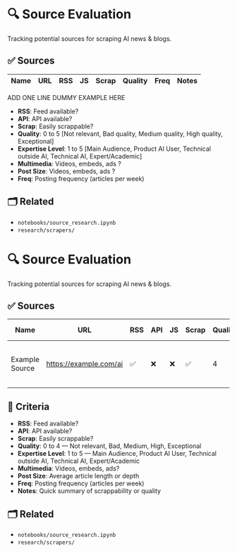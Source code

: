 # 🔍 Source Evaluation

Tracking potential sources for scraping AI news & blogs.

## ✅ Sources

| Name               | URL                                | RSS | JS | Scrap | Quality | Freq     | Notes                    |
|--------------------|-------------------------------------|-----|----|-------|---------|----------|--------------------------|
ADD ONE LINE DUMMY EXAMPLE HERE


- **RSS**: Feed available?
- **API**: API available?
- **Scrap**: Easily scrappable?
- **Quality**: 0 to 5 [Not relevant, Bad quality, Medium quality, High quality, Exceptional]
- **Expertise Level**: 1 to 5 [Main Audience, Product AI User, Technical outside AI, Technical AI, Expert/Academic]
- **Multimedia**: Videos, embeds, ads ?
- **Post Size**: Videos, embeds, ads ?
- **Freq**: Posting frequency (articles per week)

## 🗂️ Related

- `notebooks/source_research.ipynb`
- `research/scrapers/`
# 🔍 Source Evaluation

Tracking potential sources for scraping AI news & blogs.

## ✅ Sources

| Name             | URL                          | RSS | API | JS | Scrap | Quality | Expertise | Multimedia | Post Size | Freq    | Notes                          |
|------------------|-------------------------------|-----|-----|----|--------|---------|-----------|-------------|-----------|---------|-------------------------------|
| Example Source   | https://example.com/ai        | ✅  | ❌  | ❌ | ✅     | 4       | 3         | Minimal     | Medium    | Weekly  | Clean HTML, high quality blog |

## 🧠 Criteria

- **RSS**: Feed available?
- **API**: API available?
- **Scrap**: Easily scrappable?
- **Quality**: 0 to 4 — Not relevant, Bad, Medium, High, Exceptional
- **Expertise Level**: 1 to 5 — Main Audience, Product AI User, Technical outside AI, Technical AI, Expert/Academic
- **Multimedia**: Videos, embeds, ads?
- **Post Size**: Average article length or depth
- **Freq**: Posting frequency (articles per week)
- **Notes**: Quick summary of scrappability or quality

## 🗂️ Related

- `notebooks/source_research.ipynb`
- `research/scrapers/`